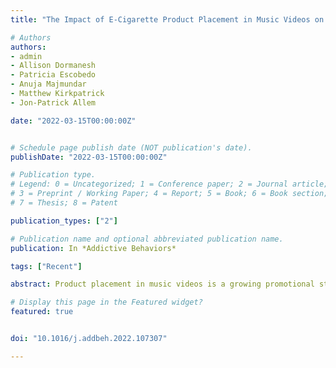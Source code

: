 ```yaml
---
title: "The Impact of E-Cigarette Product Placement in Music Videos on Susceptibility to Use E-Cigarettes among Young Adults: An Experimental Investigation"

# Authors
authors:
- admin
- Allison Dormanesh
- Patricia Escobedo
- Anuja Majmundar
- Matthew Kirkpatrick
- Jon-Patrick Allem

date: "2022-03-15T00:00:00Z"


# Schedule page publish date (NOT publication's date).
publishDate: "2022-03-15T00:00:00Z"

# Publication type.
# Legend: 0 = Uncategorized; 1 = Conference paper; 2 = Journal article;
# 3 = Preprint / Working Paper; 4 = Report; 5 = Book; 6 = Book section;
# 7 = Thesis; 8 = Patent

publication_types: ["2"]

# Publication name and optional abbreviated publication name.
publication: In *Addictive Behaviors*

tags: ["Recent"]

abstract: Product placement in music videos is a growing promotional strategy. This study examined the impact of e-cigarette product placement and imagery in music videos on susceptibility to use e-cigarettes among young adults.

# Display this page in the Featured widget?
featured: true


doi: "10.1016/j.addbeh.2022.107307" 

---
```

